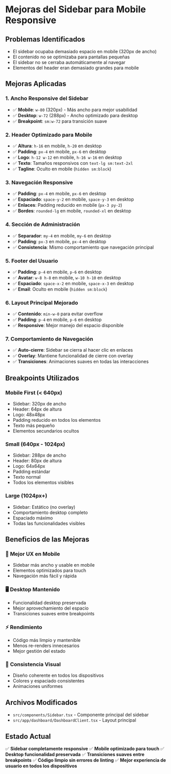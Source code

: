 # Mejoras del Sidebar para Mobile Responsive

## Problemas Identificados
- El sidebar ocupaba demasiado espacio en mobile (320px de ancho)
- El contenido no se optimizaba para pantallas pequeñas
- El sidebar no se cerraba automáticamente al navegar
- Elementos del header eran demasiado grandes para mobile

## Mejoras Aplicadas

### 1. **Ancho Responsive del Sidebar**
- ✅ **Mobile**: `w-80` (320px) - Más ancho para mejor usabilidad
- ✅ **Desktop**: `w-72` (288px) - Ancho optimizado para desktop
- ✅ **Breakpoint**: `sm:w-72` para transición suave

### 2. **Header Optimizado para Mobile**
- ✅ **Altura**: `h-16` en mobile, `h-20` en desktop
- ✅ **Padding**: `px-4` en mobile, `px-6` en desktop
- ✅ **Logo**: `h-12 w-12` en mobile, `h-16 w-16` en desktop
- ✅ **Texto**: Tamaños responsivos con `text-lg sm:text-2xl`
- ✅ **Tagline**: Oculto en mobile (`hidden sm:block`)

### 3. **Navegación Responsive**
- ✅ **Padding**: `px-4` en mobile, `px-6` en desktop
- ✅ **Espaciado**: `space-y-2` en mobile, `space-y-3` en desktop
- ✅ **Enlaces**: Padding reducido en mobile (`px-3 py-2`)
- ✅ **Bordes**: `rounded-lg` en mobile, `rounded-xl` en desktop

### 4. **Sección de Administración**
- ✅ **Separador**: `my-4` en mobile, `my-6` en desktop
- ✅ **Padding**: `px-3` en mobile, `px-4` en desktop
- ✅ **Consistencia**: Mismo comportamiento que navegación principal

### 5. **Footer del Usuario**
- ✅ **Padding**: `p-4` en mobile, `p-6` en desktop
- ✅ **Avatar**: `w-8 h-8` en mobile, `w-10 h-10` en desktop
- ✅ **Espaciado**: `space-x-2` en mobile, `space-x-3` en desktop
- ✅ **Email**: Oculto en mobile (`hidden sm:block`)

### 6. **Layout Principal Mejorado**
- ✅ **Contenido**: `min-w-0` para evitar overflow
- ✅ **Padding**: `p-4` en mobile, `p-6` en desktop
- ✅ **Responsive**: Mejor manejo del espacio disponible

### 7. **Comportamiento de Navegación**
- ✅ **Auto-cierre**: Sidebar se cierra al hacer clic en enlaces
- ✅ **Overlay**: Mantiene funcionalidad de cierre con overlay
- ✅ **Transiciones**: Animaciones suaves en todas las interacciones

## Breakpoints Utilizados

### Mobile First (< 640px)
- Sidebar: 320px de ancho
- Header: 64px de altura
- Logo: 48x48px
- Padding reducido en todos los elementos
- Texto más pequeño
- Elementos secundarios ocultos

### Small (640px - 1024px)
- Sidebar: 288px de ancho
- Header: 80px de altura
- Logo: 64x64px
- Padding estándar
- Texto normal
- Todos los elementos visibles

### Large (1024px+)
- Sidebar: Estático (no overlay)
- Comportamiento desktop completo
- Espaciado máximo
- Todas las funcionalidades visibles

## Beneficios de las Mejoras

### 📱 **Mejor UX en Mobile**
- Sidebar más ancho y usable en mobile
- Elementos optimizados para touch
- Navegación más fácil y rápida

### 🖥️ **Desktop Mantenido**
- Funcionalidad desktop preservada
- Mejor aprovechamiento del espacio
- Transiciones suaves entre breakpoints

### ⚡ **Rendimiento**
- Código más limpio y mantenible
- Menos re-renders innecesarios
- Mejor gestión del estado

### 🎨 **Consistencia Visual**
- Diseño coherente en todos los dispositivos
- Colores y espaciado consistentes
- Animaciones uniformes

## Archivos Modificados

- `src/components/Sidebar.tsx` - Componente principal del sidebar
- `src/app/dashboard/DashboardClient.tsx` - Layout principal

## Estado Actual

✅ **Sidebar completamente responsive**
✅ **Mobile optimizado para touch**
✅ **Desktop funcionalidad preservada**
✅ **Transiciones suaves entre breakpoints**
✅ **Código limpio sin errores de linting**
✅ **Mejor experiencia de usuario en todos los dispositivos**
